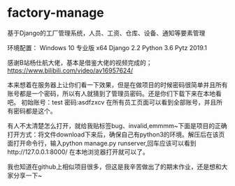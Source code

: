 # factory-manage
基于Django的工厂管理系统，人员、工资、仓库、设备、通知等要素管理

环境配置：
  Windows 10 专业版 x64
  Django 2.2
  Python 3.6
  Pytz 2019.1

 
 感谢B站杨仕航大佬，基本是借鉴大佬的视频完成的；https://www.bilibili.com/video/av16957624/

本来想着在服务器上让你们看一下效果，但是在做项目的时候密码很简单并且所有账号都是一个密码，所以有人就猜到了管理员密码。还是你们下载下来在本地看吧。
初始账号：test 密码:asdfzxcv    在所有员工页面可以看到全部账号，并且所有密码都是这个。

有人不太清楚怎么打开，就给我贴标签bug、invalid,emmmm~下面是项目的正确打开方式：将文件download下来后，确保自己有python3的环境。解压后在该页面打开命令行，输入python manage.py runserver,回车应该可以看到http://127.0.0.1:8000/ 在本地浏览器打开就可以了。

我也知道在github上相似项目很多，但这是我辛苦做出了的期末作业，还是想和大家分享一下~
